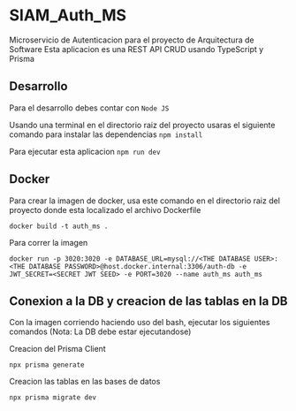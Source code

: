 # SIAM_Auth_MS
Microservicio de Autenticacion para el proyecto de Arquitectura de Software
Esta aplicacion es una REST API CRUD usando TypeScript y Prisma

## Desarrollo

Para el desarrollo debes contar con `Node JS`

Usando una terminal en el directorio raiz del proyecto usaras el siguiente comando para instalar las dependencias `npm install`

Para ejecutar esta aplicacion `npm run dev`

## Docker
Para crear la imagen de docker, usa este comando en el directorio raiz del proyecto donde esta localizado el archivo Dockerfile
	
	docker build -t auth_ms .

Para correr la imagen

	docker run -p 3020:3020 -e DATABASE_URL=mysql://<THE DATABASE USER>:<THE DATABASE PASSWORD>@host.docker.internal:3306/auth-db -e JWT_SECRET=<SECRET JWT SEED> -e PORT=3020 --name auth_ms auth_ms

## Conexion a la DB y creacion de las tablas en la DB
Con la imagen corriendo haciendo uso del bash, ejecutar los siguientes comandos (Nota: La DB debe estar ejecutandose)

Creacion del Prisma Client
	
	npx prisma generate

Creacion las tablas en las bases de datos

	npx prisma migrate dev

